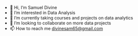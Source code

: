 - 👋 Hi, I’m Samuel Divine
- 👀 I’m interested in Data Analysis
- 🌱 I’m currently taking courses and projects on data analytics
- 💞️ I’m looking to collaborate on more data projects 
- 📫 How to reach me divinesam65@gmail.com
<!---
DeeveeSam/DeeveeSam is a ✨ special ✨ repository because its `README.md` (this file) appears on your GitHub profile.
You can click the Preview link to take a look at your changes.
--->
